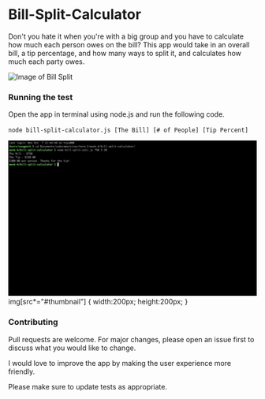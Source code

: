 # Bill-Split-Calculator
Don't you hate it when you're with a big group and you have to calculate how much each person owes on the bill? This app would take in an overall bill, a tip percentage, and how many ways to split it, and calculates how much each party owes.

![Image of Bill Split](https://encrypted-tbn0.gstatic.com/images?q=tbn:ANd9GcQ7E_63oxYLuGHw-_9O4lrtyPk6_kOGOIZbDWx7ESlEjKSNmdlL)

### Running the test
Open the app in terminal using node.js and run the following code.

`node bill-split-calculator.js [The Bill] [# of People] [Tip Percent]`

![Image of Test](img-folder/Screen&#32;Shot&#32;2019-10-07&#32;at&#32;9.59.15&#32;PM.png)
img[src*="#thumbnail"] {
   width:200px;
   height:200px;
}


### Contributing
Pull requests are welcome. For major changes, please open an issue first to discuss what you would like to change.

I would love to improve the app by making the user experience more friendly.

Please make sure to update tests as appropriate.
